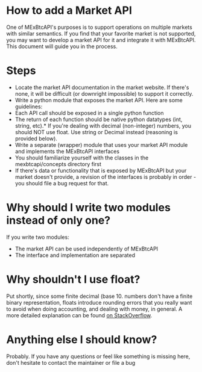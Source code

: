 How to add a Market API
===================

One of MExBtcAPI's purposes is to support operations on multiple markets with similar semantics. If you find that your favorite market is not supported, you may want to develop a market API for it and integrate it with MExBtcAPI. This document will guide you in the process.


Steps
====

 - Locate the market API documentation in the market website. If there's none, it will be difficult (or downright impossible) to support it correctly.
 - Write a python module that exposes the market API. Here are some guidelines:
  - Each API call should be exposed in a single python function
  - The return of each function should be native python datatypes (int, string, etc).*   If you're dealing with decimal (non-integer) numbers, you should NOT use float. Use string or Decimal instead (reasoning is provided below).
 - Write a separate (wrapper) module that uses your market API module and implements the MExBtcAPI interfaces
  - You should familiarize yourself with the classes in the mexbtcapi/concepts directory first
  - If there's data or functionality that is exposed by MExBtcAPI but your market doesn't provide, a revision of the interfaces is probably in order - you should file a bug request for that.

Why should I write two modules instead of only one?
=========================================

If you write two modules:

 - The market API can be used independently of MExBtcAPI
 - The interface and implementation are separated


Why shouldn't I use float?
====================

Put shortly, since some finite decimal (base 10\. numbers don't have a finite binary representation, floats introduce rounding errors that you really want to avoid when doing accounting, and dealing with money, in general.
A more detailed explanation can be found [on StackOverflow](http://stackoverflow.com/questions/61872/use-float-or-decimal-for-accounting-application-dollar-amount).

# Anything else I should know?
Probably. If you have any questions or feel like something is missing here, don't hesitate to contact the maintainer or file a bug

